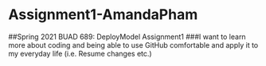 # Assignment1-AmandaPham
##Spring 2021 BUAD 689: DeployModel Assignment1
###I want to learn more about coding and being able to use GitHub comfortable and apply it to my everyday life (i.e. Resume changes etc.)
